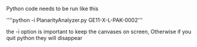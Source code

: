 Python code needs to be run like this

''''python -i PlanarityAnalyzer.py GE11-X-L-PAK-0002'''

the -i option is important to keep the canvases on screen, Otherwise if you quit python they will disappear
